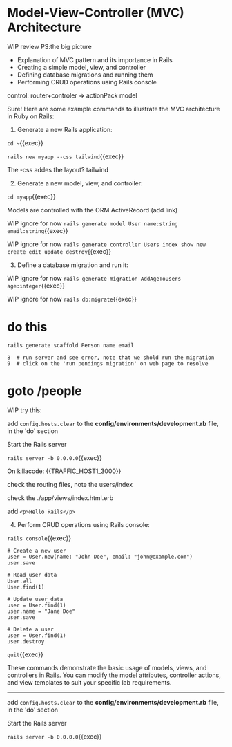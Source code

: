# Model-View-Controller (MVC) Architecture


WIP review PS:the big picture

- Explanation of MVC pattern and its importance in Rails
- Creating a simple model, view, and controller
- Defining database migrations and running them
- Performing CRUD operations using Rails console


control: router+controler => actionPack model



Sure! Here are some example commands to illustrate the MVC architecture in Ruby on Rails:

1. Generate a new Rails application:

`cd ~`{{exec}}   

`rails new myapp --css tailwind`{{exec}}

The -css addes the layout? tailwind


2. Generate a new model, view, and controller:

`cd myapp`{{exec}}

Models are controlled with the ORM ActiveRecord (add link)

WIP ignore for now `rails generate model User name:string email:string`{{exec}}

WIP ignore for now `rails generate controller Users index show new create edit update destroy`{{exec}}



3. Define a database migration and run it:

WIP ignore for now `rails generate migration AddAgeToUsers age:integer`{{exec}}

WIP ignore for now `rails db:migrate`{{exec}}


# do this

`rails generate scaffold Person name email`

    8  # run server and see error, note that we shold run the migration
    9  # click on the 'run pendings migration' on web page to resolve


  # goto /people  




WIP try this:

add `config.hosts.clear` to the  **config/environments/development.rb** file, in the 'do' section

Start the Rails server

`rails server -b 0.0.0.0`{{exec}}

On killacode: {{TRAFFIC_HOST1_3000}}


check the routing files, note the users/index

check the ./app/views/index.html.erb

add `<p>Hello Rails</p>`



4. Perform CRUD operations using Rails console:

`rails console`{{exec}}



```
# Create a new user
user = User.new(name: "John Doe", email: "john@example.com")
user.save
```

```
# Read user data
User.all
User.find(1)

# Update user data
user = User.find(1)
user.name = "Jane Doe"
user.save

# Delete a user
user = User.find(1)
user.destroy
```

`quit`{{exec}}

These commands demonstrate the basic usage of models, views, and controllers in Rails. You can modify the model attributes, controller actions, and view templates to suit your specific lab requirements.

---

add `config.hosts.clear` to the  **config/environments/development.rb** file, in the 'do' section

Start the Rails server

`rails server -b 0.0.0.0`{{exec}}


